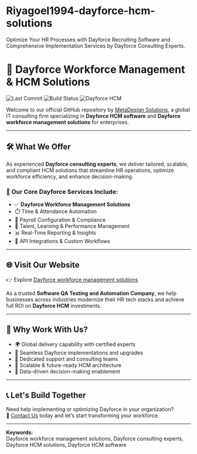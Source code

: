 # Riyagoel1994-dayforce-hcm-solutions
Optimize Your HR Processes with Dayforce Recruiting Software and Comprehensive Implementation Services by Dayforce Consulting Experts.

# 🧠 Dayforce Workforce Management & HCM Solutions

![Last Commit](https://img.shields.io/github/last-commit/Riyagoel1994/dayforce-hcm-solutions)
![Build Status](https://img.shields.io/badge/build-passing-brightgreen)
![Dayforce HCM](https://img.shields.io/badge/Dayforce-HCM-blue)

Welcome to our official GitHub repository by [MetaDesign Solutions](https://metadesignsolutions.com/), a global IT consulting firm specializing in **Dayforce HCM software** and **Dayforce workforce management solutions** for enterprises.

---

## 🛠️ What We Offer

As experienced **Dayforce consulting experts**, we deliver tailored, scalable, and compliant HCM solutions that streamline HR operations, optimize workforce efficiency, and enhance decision-making.

### 🔧 Our Core Dayforce Services Include:

- ✅ **Dayforce Workforce Management Solutions**
- ⏱️ Time & Attendance Automation
- 🧾 Payroll Configuration & Compliance
- 🧠 Talent, Learning & Performance Management
- 📊 Real-Time Reporting & Insights
- 🔗 API Integrations & Custom Workflows

---

## 🌐 Visit Our Website

👉 Explore [Dayforce workforce management solutions](https://metadesignsolutions.com/dayforce-workforce-management-solutions/)

As a trusted **Software QA Testing and Automation Company**, we help businesses across industries modernize their HR tech stacks and achieve full ROI on **Dayforce HCM** investments.

---

## 💼 Why Work With Us?

- 🌍 Global delivery capability with certified experts
- 🧩 Seamless Dayforce implementations and upgrades
- 🤝 Dedicated support and consulting teams
- 🔧 Scalable & future-ready HCM architecture
- 🎯 Data-driven decision-making enablement

---

## 📞 Let's Build Together

Need help implementing or optimizing Dayforce in your organization?  
📩 [Contact Us](https://metadesignsolutions.com/contactus/) today and let’s start transforming your workforce.

---

**Keywords:**  
Dayforce workforce management solutions, Dayforce consulting experts, Dayforce HCM solutions, Dayforce HCM software
